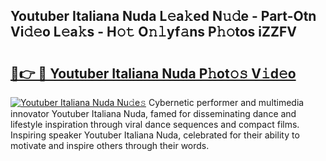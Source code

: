 ## Youtuber Italiana Nuda L𝚎a𝚔ed N𝚞𝚍e - Part-Otn Vi𝚍𝚎o L𝚎a𝚔s - H𝚘𝚝 O𝚗𝚕yf𝚊ns P𝚑𝚘tos iZZFV

# <h2><a href="http://kf5vco6.oniu.top/?m=Youtuber+Italiana+Nuda">🔗👉 🔴 Youtuber Italiana Nuda P𝚑ot𝚘𝚜 V𝚒d𝚎o</a></h2>

[![Youtuber Italiana Nuda Nu𝚍e𝚜](https://i.imgur.com/0qMVB7G.gif)](http://kf5vco6.oniu.top/?m=Youtuber+Italiana+Nuda)
Cybernetic performer and multimedia innovator Youtuber Italiana Nuda, famed for disseminating dance and lifestyle inspiration through viral dance sequences and compact films. Inspiring speaker Youtuber Italiana Nuda, celebrated for their ability to motivate and inspire others through their words.  
